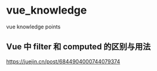 # vue_knowledge
vue knowledge points

## Vue 中 filter 和 computed 的区别与用法

<https://juejin.cn/post/6844904000744079374>
